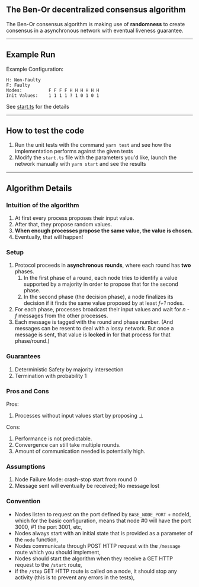 ## The Ben-Or decentralized consensus algorithm

The Ben-Or consensus algorithm is making use of **randomness** to create consensus in a asynchronous network with eventual liveness guarantee.

---

## Example Run

Example Configuration:

```
H: Non-Faulty
F: Faulty
Nodes:          F F F F H H H H H H
Init Values:    1 1 1 1 ? 1 0 1 0 1
```



See [start.ts](src/nodes/start.ts) for the details

---

## How to test the code 

1. Run the unit tests with the command `yarn test` and see how the implementation performs against the given tests
1. Modify the `start.ts` file with the parameters you'd like, launch the network manually with `yarn start` and see the results

---

## Algorithm Details

### Intuition of the algorithm

1. At first every process proposes their input value. 
1. After that, they propose random values.
1. **When enough processes propose the same value, the value is chosen.**
1. Eventually, that will happen!

### Setup

1. Protocol proceeds in **asynchronous rounds**, where each round has **two** phases.
    1. In the first phase of a round, each node tries to identify a value supported by a majority in order to propose that for the second phase.
    1. In the second phase (the decision phase), a node finalizes its decision if it finds the same value proposed by at least *f+1* nodes. 
1. For each phase, processes broadcast their input values and wait for *n - f* messages from the other processes.
1. Each message is tagged with the round and phase number. (And messages can be resent to deal with a lossy network. But once a message is sent, that value is **locked** in for that process for that phase/round.)

### Guarantees

1. Deterministic Safety by majority intersection
1. Termination with probability 1

### Pros and Cons 

Pros:

1. Processes without input values start by proposing *⊥*

Cons:

1. Performance is not predictable.
1. Convergence can still take multiple rounds.
1. Amount of communication needed is potentially high.

### Assumptions

1. Node Failure Mode: crash-stop start from round 0 
1. Message sent will eventually be received; No message lost 

### Convention

- Nodes listen to request on the port defined by `BASE_NODE_PORT` + nodeId, which for the basic configuration, means that node #0 will have the port 3000, #1 the port 3001, etc,
- Nodes always start with an initial state that is provided as a parameter of the `node` function,
- Nodes communicate through POST HTTP request with the `/message` route which you should implement,
- Nodes should start the algorithm when they receive a GET HTTP request to the `/start` route,
- if the `/stop` GET HTTP route is called on a node, it should stop any activity (this is to prevent any errors in the tests),
